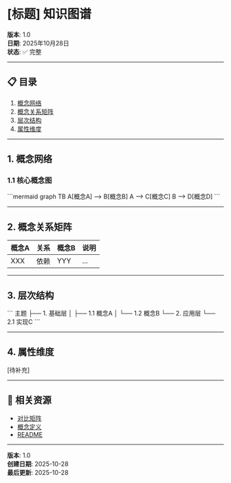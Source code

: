 # [标题] 知识图谱

**版本**: 1.0  
**日期**: 2025年10月28日  
**状态**: ✅ 完整

---

## 📋 目录

1. [概念网络](#1-概念网络)
2. [概念关系矩阵](#2-概念关系矩阵)
3. [层次结构](#3-层次结构)
4. [属性维度](#4-属性维度)

---

## 1. 概念网络

### 1.1 核心概念图

\`\`\`mermaid
graph TB
    A[概念A] --> B[概念B]
    A --> C[概念C]
    B --> D[概念D]
\`\`\`

---

## 2. 概念关系矩阵

| 概念A | 关系 | 概念B | 说明 |
|-------|------|-------|------|
| XXX | 依赖 | YYY | ... |

---

## 3. 层次结构

\`\`\`
主题
├── 1. 基础层
│   ├── 1.1 概念A
│   └── 1.2 概念B
└── 2. 应用层
    └── 2.1 实现C
\`\`\`

---

## 4. 属性维度

[待补充]

---

## 🔗 相关资源

- [对比矩阵](./COMPARISON_MATRIX.md)
- [概念定义](./CONCEPTS.md)
- [README](./README.md)

---

**版本**: 1.0  
**创建日期**: 2025-10-28  
**最后更新**: 2025-10-28
